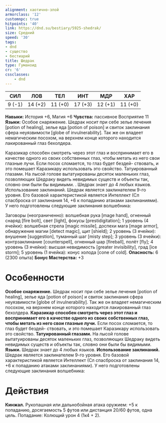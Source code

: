 ```yaml
---
alignment: хаотично-злой
armorclass: '12'
customnpc: true
hitpoints: '40'
link: https://dnd.su/bestiary/5925-shedrak/
size: Средний
speed: '30'
tags:
- dnd
- существо
- бестиарий
title: Шедрак
type: Гуманоид
cr: '6'
cssclasses:
    - dnd
---
```



| СИЛ | ЛОВ | ТЕЛ | ИНТ | МДР | ХАР |
|---|---|---|---|---|---|
| 9 (-1) | 14 (+2) | 11 (+0) | 17 (+3) | 12 (+1) | 11 (+0) |
**Навыки:** История +6, Магия +6
**Чувства:** пассивное Восприятие 11
**Языки:** Особое снаряжение. Шедрак носит при себе зелье лечения [potion of healing], зелье яда [potion of poison] и свиток заклинания сфера неуязвимости [globe of invulnerability]. Так же он владеет немагическим посохом, на верхнем конце которого находится лакированный глаз бехолдера.

Каразикар способен смотреть через этот глаз и воспринимает его в качестве одного из своих собственных глаз, чтобы метать из него свои глазные лучи. Если посох сломается, то глаз будет бездей- ствовать, и это помешает Каразикару использовать это свойство. Татуированный глазами. На лысой голове вытатуированы десяток маленьких глаз, позволяющих Шедраку видеть невидимых существ и объекты так, словно они были бы видимыми. . Шедрак знает до 4 любых языков.
Использование заклинаний. Шедрак является заклинателем 9-го уровня. Его базовой характеристикой является Интеллект (Сл спасброска от заклинания 14, +6 к попаданию атаками заклинаниями). У него подготовлены следующие заклинания волшебника:

Заговоры (неограниченно): волшебная рука [mage hand], огненный снаряд [fire bolt], свет [light], фокусы [prestidigitation];
1 уровень (4 ячейки): волшебная стрела [magic missile], доспехи мага [mage armor], обнаружение магии [detect magic], щит [shield];
2 уровень (3 ячейки): внушение [suggestion], туманный шаг [misty step];
3 уровень (3 ячейки): контрзаклинание [counterspell], огненный шар [fireball], полёт [fly];
4 уровень (3 ячейки): высшая невидимость [greater invisibility], град [ice storm];
5 уровень (1 ячейка): конус холода [cone of cold].
**Опасность:** 6 (2300 опыта)
**Бонус Мастерства:** +3


# Особенности
**Особое снаряжение.** Шедрак носит при себе зелье лечения [potion of healing], зелье яда [potion of poison] и свиток заклинания сфера неуязвимости [globe of invulnerability]. Так же он владеет немагическим посохом, на верхнем конце которого находится лакированный глаз бехолдера.
**Каразикар способен смотреть через этот глаз и воспринимает его в качестве одного из своих собственных глаз, чтобы метать из него свои глазные лучи.** Если посох сломается, то глаз будет бездей- ствовать, и это помешает Каразикару использовать это свойство.
**Татуированный глазами.** На лысой голове вытатуированы десяток маленьких глаз, позволяющих Шедраку видеть невидимых существ и объекты так, словно они были бы видимыми.
**Языки.** Шедрак знает до 4 любых языков.
**Использование заклинаний.** Шедрак является заклинателем 9-го уровня. Его базовой характеристикой является Интеллект (Сл спасброска от заклинания 14, +6 к попаданию атаками заклинаниями). У него подготовлены следующие заклинания волшебника:


# Действия
**Кинжал.** Рукопашная или дальнобойная атака оружием: +5 к попаданию, досягаемость 5 футов или дистанция 20/60 футов, одна цель. Попадание: Колющий урон 4 (1к4 + 2).
